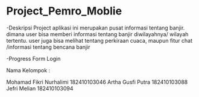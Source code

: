 # Project_Pemro_Moblie

-Deskripsi Project
  aplikasi ini merupakan pusat informasi tentang banjir. dimana user bisa memberi informasi tentang banjir diwilayahnya/ wilayah tertentu. user juga bisa melihat tentang perkiraan cuaca, maupun fitur chat /informasi tentang bencana banjir

-Progress
  Form Login
  
Nama Kelompok :

Mohamad Fikri Nurhalimi 182410103046
Artha Gusfi Putra       182410103088
Jefri Melian            182410103094
